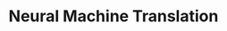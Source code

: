 ---
title: "Neural Machine Translation"
meta_title: "Kurdish Neural Machine Translation - Advanced Translation Systems"
description: "State-of-the-art neural machine translation systems for Kurdish language pairs with morphological awareness."
draft: false
---
